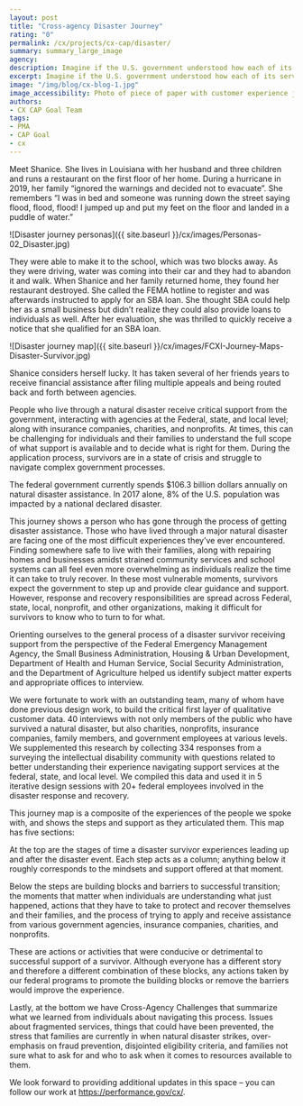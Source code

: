 ```yaml
---
layout: post
title: "Cross-agency Disaster Journey"
rating: "0"
permalink: /cx/projects/cx-cap/disaster/
summary: summary_large_image
agency:
description: Imagine if the U.S. government understood how each of its services were part of a broader customer journey. How might federal agencies change their approach or even work together? How might citizens think differently about those services and their overall experience with government?
excerpt: Imagine if the U.S. government understood how each of its services were part of a broader customer journey. How might federal agencies change their approach or even work together? How might citizens think differently about those services and their overall experience with government?
image: "/img/blog/cx-blog-1.jpg"
image_accessibility: Photo of piece of paper with customer experience journey on it.
authors:
- CX CAP Goal Team
tags:
- PMA
- CAP Goal
- cx
---
```


Meet Shanice. She lives in Louisiana with her husband and three children and runs a restaurant on the first floor of her home. During a hurricane in 2019, her family “ignored the warnings and decided not to evacuate”. She remembers “I was in bed and someone was running down the street saying flood, flood, flood! I jumped up and put my feet on the floor and landed in a puddle of water.”

![Disaster journey personas]({{ site.baseurl }}/cx/images/Personas-02_Disaster.jpg)

They were able to make it to the school, which was two blocks  away. As they were driving, water was coming into their car and they had to abandon it and walk. When Shanice and her family returned home, they found her restaurant destroyed. She called the FEMA hotline to register and was afterwards instructed to apply for an SBA loan. She thought SBA could help her as a small business but didn’t realize they could also provide loans to individuals as well. After her evaluation, she was thrilled to quickly receive a notice that she qualified for an SBA loan.

![Disaster journey map]({{ site.baseurl }}/cx/images/FCXI-Journey-Maps-Disaster-Survivor.jpg)

Shanice considers herself lucky. It has taken several of her friends years to receive financial assistance after filing multiple appeals and being routed back and forth between agencies.

People who live through a natural disaster receive critical support from the government, interacting with agencies at the Federal, state, and local level; along with insurance companies, charities, and nonprofits. At times, this can be challenging for individuals and their families to understand the full scope of what support is available and to decide what is right for them. During the application process, survivors are in a state of crisis and struggle to navigate complex government processes.

The federal government currently spends $106.3 billion dollars annually on natural disaster assistance. In 2017 alone, 8% of the U.S. population was impacted by a national declared disaster.

This journey shows a person who has gone through the process of getting disaster assistance.
Those who have lived through a major natural disaster are facing one of the most difficult experiences they’ve ever encountered. Finding somewhere safe to live with their families, along with repairing homes and businesses amidst strained community services and school systems can all feel even more overwhelming as individuals realize the time it can take to truly recover. In these most vulnerable moments, survivors expect the government to step up and provide clear guidance and support. However, response and recovery responsibilities are spread across Federal, state, local, nonprofit, and other organizations, making it difficult for survivors to know who to turn to for what.

Orienting ourselves to the general process of a disaster survivor receiving support from the perspective of the Federal Emergency Management Agency, the Small Business Administration, Housing & Urban Development, Department of Health and Human Service, Social Security Administration, and the Department of Agriculture helped us identify subject matter experts and appropriate offices to interview.

We were fortunate to work with an outstanding team, many of whom have done previous design work, to build the critical first layer of qualitative customer data. 40 interviews with not only members of the public who have survived a natural disaster, but also charities, nonprofits, insurance companies, family members, and government employees at various levels. We supplemented this research by collecting 334 responses from a surveying the intellectual disability community with questions related to better understanding their experience navigating support services at the federal, state, and local level. We compiled this data and used it in 5 iterative design sessions with 20+ federal employees involved in the disaster response and recovery.

This journey map is a composite of the experiences of the people we spoke with, and shows the steps and support as they articulated them. This map has five sections:

At the top are the stages of time a disaster survivor experiences leading up and after the disaster event. Each step acts as a column; anything below it roughly corresponds to the mindsets and support offered at that moment.

Below the steps are building blocks and barriers to successful transition; the moments that matter when individuals are understanding what just happened, actions that they have to take to protect and recover themselves and their families, and the process of trying to apply and receive assistance from various government agencies, insurance companies, charities, and nonprofits.

These are actions or activities that were conducive or detrimental to successful support of a survivor. Although everyone has a different story and therefore a different combination of these blocks, any actions taken by our federal programs to promote the building blocks or remove the barriers would improve the experience.

Lastly, at the bottom we have Cross-Agency Challenges that summarize what we learned from individuals about navigating this process. Issues about fragmented services, things that could have been prevented, the stress that families are currently in when natural disaster strikes, over-emphasis on fraud prevention, disjointed eligibility criteria, and families not sure what to ask for and who to ask when it comes to resources available to them.

We look forward to providing additional updates in this space – you can follow our work at https://performance.gov/cx/.
